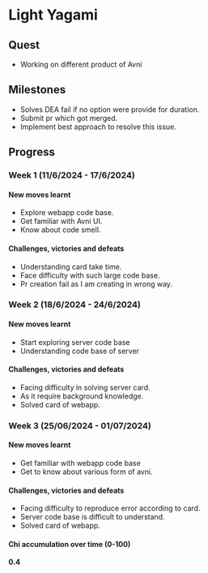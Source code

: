 # Light Yagami

## Quest
- Working on different product of Avni

## Milestones
- Solves DEA fail if no option were provide for duration.
- Submit pr which got merged.
- Implement best approach to resolve this issue.

## Progress

### Week 1 (11/6/2024 - 17/6/2024)
#### New moves learnt
- Explore webapp code base.
- Get familiar with Avni UI.
- Know about code smell.

#### Challenges, victories and defeats
- Understanding card take time.
- Face difficulty with such large code base.
- Pr creation fail as I am creating in wrong way.

### Week 2 (18/6/2024 - 24/6/2024)
#### New moves learnt
- Start exploring server code base
- Understanding code base of server

 #### Challenges, victories and defeats
 - Facing difficulty in solving server card.
 - As it require background knowledge.
 - Solved card of webapp.

### Week 3 (25/06/2024 - 01/07/2024)
#### New moves learnt
- Get familiar with webapp code base
- Get to know about various form of avni.

 #### Challenges, victories and defeats
 - Facing difficulty to reproduce error according to card.
 - Server code base is difficult to understand.
 - Solved card of webapp.
#### Chi accumulation over time (0-100)
**0.4**
